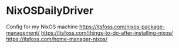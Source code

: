 # NixOSDailyDriver
Config for my NixOS machine
https://itsfoss.com/nixos-package-management/
https://itsfoss.com/things-to-do-after-installing-nixos/
https://itsfoss.com/home-manager-nixos/


